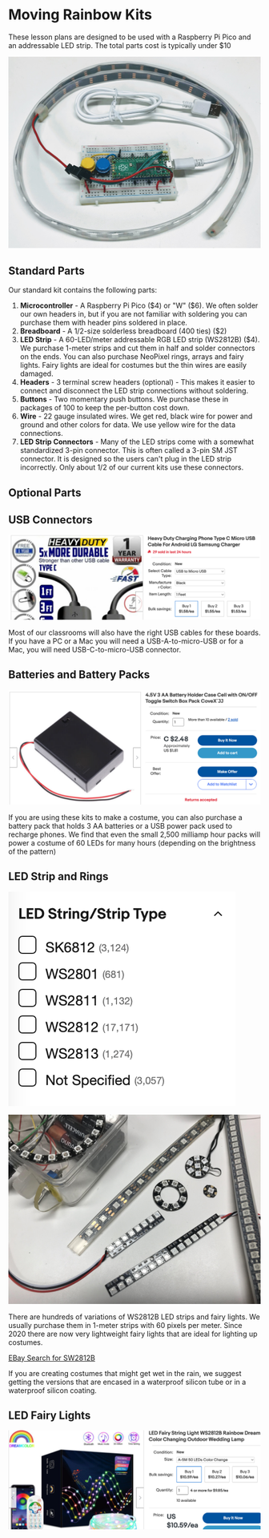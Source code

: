 # Moving Rainbow Kits

These lesson plans are designed to be used with a Raspberry Pi Pico and an addressable LED strip.  The total parts cost is typically under $10

![](../img/neopixel-kit.jpg)


## Standard Parts

Our standard kit contains the following parts:

1. **Microcontroller** - A Raspberry Pi Pico ($4) or "W" ($6).  We often solder our own headers in, but if you are not familiar with soldering you can purchase them with header pins soldered in place.
2. **Breadboard** - A 1/2-size solderless breadboard (400 ties) ($2)
3. **LED Strip** - A 60-LED/meter addressable RGB LED strip (WS2812B) ($4).  We purchase 1-meter
strips and cut them in half and solder connectors on the ends.  You can also purchase NeoPixel rings, arrays and fairy lights.  Fairy lights are ideal for costumes but the thin wires are easily damaged.
4. **Headers** - 3 terminal screw headers (optional) - This makes it easier to connect and disconnect the LED strip connections without soldering.
5. **Buttons** - Two momentary push buttons.  We purchase these in packages of 100 to keep the per-button cost down.
6. **Wire** - 22 gauge insulated wires.  We get red, black wire for power and ground and other colors for data.  We use yellow wire for the data connections.
7. **LED Strip Connectors** - Many of the LED strips come with a somewhat standardized 3-pin connector.  This is often called a 3-pin SM JST connector.  It is designed so the users can't plug in the LED strip incorrectly.  Only about 1/2 of our current kits use these connectors.

## Optional Parts

## USB Connectors

![](../img/micro-usb.png)

Most of our classrooms will also have the right USB cables for these boards.  If you have a PC or a Mac you will need a USB-A-to-micro-USB or for a Mac, you will need USB-C-to-micro-USB connector.

## Batteries and Battery Packs

![](../img/3-aa-battery-pack.png)

If you are using these kits to make a costume, you can also purchase a battery pack that holds 3 AA batteries or a USB power pack used to recharge phones.  We find that even the small 2,500 milliamp hour packs will power a costume of 60 LEDs for many hours (depending on the brightness of the pattern)

## LED Strip and Rings

![WS-2812b types](../img/ws-2812b-types.png)

![](../img/neopixel-types.jpg)

There are hundreds of variations of WS2812B LED strips and fairy lights.  We usually purchase them in 1-meter strips with 60 pixels per meter.  Since 2020 there are now very lightweight fairy lights that are ideal for lighting up costumes.

[EBay Search for SW2812B](https://www.ebay.com/sch/i.html?_nkw=WS2812B)

If you are creating costumes that might get wet in the rain, we suggest getting the versions that are encased in a waterproof silicon tube or in a waterproof silicon coating.

## LED Fairy Lights

![](../img/fairy-lights.png)
